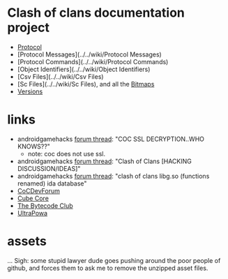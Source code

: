 # Clash of clans documentation project

* [Protocol](../../wiki/Protocol)
* [Protocol Messages](../../wiki/Protocol Messages)
* [Protocol Commands](../../wiki/Protocol Commands)
* [Object Identifiers](../../wiki/Object Identifiers)
* [Csv Files](../../wiki/Csv Files)
* [Sc Files](../../wiki/Sc Files), and all the [Bitmaps](../../wiki/Bitmaps)
* [Versions](../../wiki/Versions)


# links

* androidgamehacks [forum thread](http://www.androidgamehacks.net/forums/showthread.php?tid=33923): "COC SSL DECRYPTION..WHO KNOWS??"
   * note: coc does not use ssl.
* androidgamehacks [forum thread](http://www.androidgamehacks.net/forums/showthread.php?tid=27679): "Clash of Clans [HACKING DISCUSSION/IDEAS]"
* androidgamehacks [forum thread](http://www.androidgamehacks.net/forums/showthread.php?tid=33118): "clash of clans libg.so (functions renamed) ida database"
* [CoCDevForum](http://cocdevforum.ml/)
* [Cube Core](http://cube-core.cf/)
* [The Bytecode Club](https://the.bytecode.club/)
* [UltraPowa](http://www.ultrapowa.com/forum)

# assets

... Sigh: some stupid lawyer dude goes pushing around the poor people of github, and forces them to ask me to remove the unzipped asset files.

